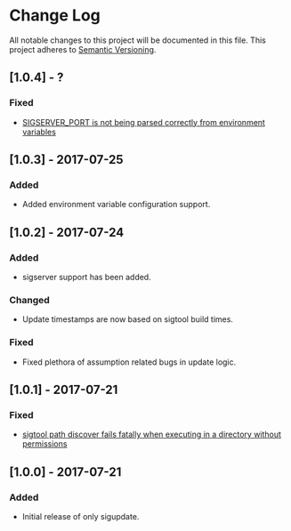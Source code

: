 # Change Log
All notable changes to this project will be documented in this file.
This project adheres to [Semantic Versioning](http://semver.org/).

## [1.0.4] - ?
### Fixed
 - [SIGSERVER_PORT is not being parsed correctly from environment variables](https://github.com/dekobon/clamav-mirror/issues/3)

## [1.0.3] - 2017-07-25
### Added
 - Added environment variable configuration support.
 
## [1.0.2] - 2017-07-24

### Added
 - sigserver support has been added.

### Changed
 - Update timestamps are now based on sigtool build times.

### Fixed
 - Fixed plethora of assumption related bugs in update logic.

## [1.0.1] - 2017-07-21

### Fixed
 - [sigtool path discover fails fatally when executing in a directory without permissions](https://github.com/dekobon/clamav-mirror/issues/1)

## [1.0.0] - 2017-07-21

### Added
 - Initial release of only sigupdate.
